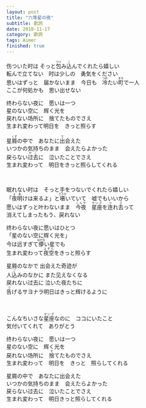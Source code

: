 ```yaml
---
layout: post
title: "六等星の夜"
subtitle: 歌詞
date: 2018-11-17
category: 歌詞
tags: Aimer
finished: true
---
```


<p>
伤ついた时は そっと<ruby>包<rt>つつ</rt></ruby>み<ruby>込<rt>こ</rt></ruby>んでくれたら嬉しい<br> 
転んで立てない　时は少しの　勇気をください<br> 
思いはずっと　届かないまま　今日も　<ruby>冷<rt>つめ</rt></ruby>たい<ruby>町<rt>まち</rt></ruby>で一人<br> 
ここが何処かも　思い出せない<br> 
</p><p>
终わらない夜に　愿いは一つ<br> 
星のない空に　辉く光を<br> 
戻れない场所に　捨てたものでさえ<br> 
生まれ変わって明日を　きっと照らす<br> 
</p><p>
星<ruby>屑<rt>くず</rt></ruby>の中で　あなたに<ruby>出<rt>で</rt></ruby>会えた<br>
いつかの気持ちのまま　会えたらよかった<br>
戻らない<ruby>过去<rt>かこ</rt></ruby>に　泣いたことでさえ<br>
生まれ変わって　明日をきっと照らしてくれる<br>
</p>

<br>

<p>
眠れない时は　そっと手をつないでくれたら嬉しい<br>
「<ruby>夜明<rt>よあ</rt></ruby>けは来るよ」と<ruby>嗫<rt>ささや</rt></ruby>いていて　嘘でもいいから<br>
愿いはずっと叶わないまま　<ruby>今夜<rt>こんや</rt></ruby>　<ruby>星座<rt>せいざ</rt></ruby>を<ruby>连<rt>つ</rt></ruby>れ<ruby>去<rt>さ</rt></ruby>って<br>
消えてしまったもう、戻れない<br>
</p><p>
终わらない夜に愿いはひとつ<br>
「星のない空に辉く光を」<br>
今は远すぎて<ruby>儚<rt>はかな</rt></ruby>い星でも　<br>
生まれ変わって<ruby>夜空<rt>よぞら</rt></ruby>をきっと照らす<br>
</p><p>
星屑のなかで 出会えた奇迹が<br>
人<ruby>込<rt>ご</rt></ruby>みのなかに また见えなくなる<br>
戻れない过去に 泣いた夜たちに<br>
<ruby>告<rt>つ</rt></ruby>げるサヨナラ明日はきっと辉けるように<br>
</p>

<br>

<p>
こんなちいさな<ruby>星座<rt>せいざ</rt></ruby>なのに　ココにいたこと<br>
気付いてくれて　ありがとう<br>
</p><p>
终わらない夜に　愿いは一つ<br>
星のない空に　辉く光を<br>
戻れない场所に　<ruby>捨<rt>す</rt></ruby>てたものでさえ<br>
生まれ変わって　明日を　きっと　照らしてくれる<br>
</p><p>
星屑の中で　あなたに出会えた<br>
いつかの気持ちのまま　会えたらよかった<br>
戻らない过去に　泣いたことでさえ<br>
生まれ変わって　明日きっと照らしてくれる<br>